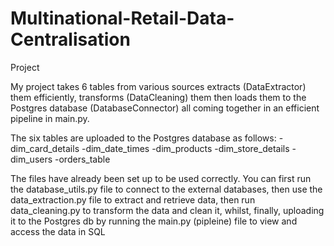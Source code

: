 # Multinational-Retail-Data-Centralisation
Project

My project takes 6 tables from various sources extracts (DataExtractor) them efficiently, transforms (DataCleaning) them then loads them to the Postgres database (DatabaseConnector) all coming together in an efficient pipeline in main.py.

The six tables are uploaded to the Postgres database as follows:
-dim_card_details
-dim_date_times
-dim_products
-dim_store_details
-dim_users
-orders_table

The files have already been set up to be used correctly. You can first run the database_utils.py file to connect to the external databases, then use the data_extraction.py file to extract and retrieve data, then run data_cleaning.py to transform the data and clean it, whilst, finally, uploading it to the Postgres db by running the main.py (pipleine) file to view and access the data in SQL
